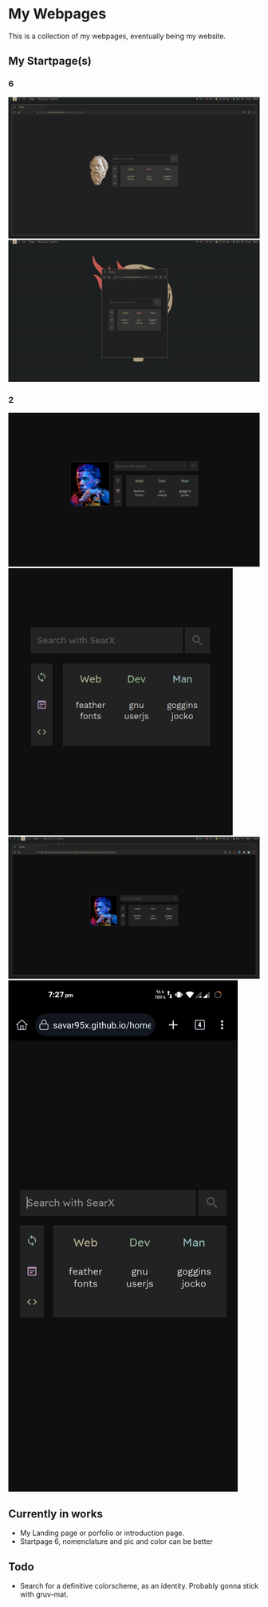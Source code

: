 # My Webpages
This is a collection of my webpages, eventually being my website.  

## My Startpage(s)
### 6
![preview](.assets/6_1.png)
![preview](.assets/6_2.png)
### 2
![preview](.assets/2_1.png)
![preview](.assets/2_2.png)
![preview](.assets/2_3.png)
![preview](.assets/2_4.png)

## Currently in works
- My Landing page or porfolio or introduction page.  
- Startpage 6, nomenclature and pic and color can be better


## Todo
- Search for a definitive colorscheme, as an identity. Probably gonna stick with gruv-mat.

